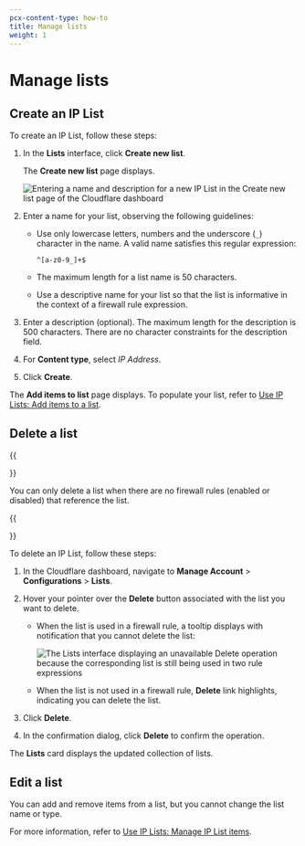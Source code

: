 ```yaml
---
pcx-content-type: how-to
title: Manage lists
weight: 1
---
```


# Manage lists

## Create an IP List

To create an IP List, follow these steps:

1. In the **Lists** interface, click **Create new list**.

    The **Create new list** page displays.

    ![Entering a name and description for a new IP List in the Create new list page of the Cloudflare dashboard](/firewall/static/lists-create-new.png)

1. Enter a name for your list, observing the following guidelines:

    - Use only lowercase letters, numbers and the underscore (`_`) character in the name. A valid name satisfies this regular expression:

          ^[a-z0-9_]+$

    - The maximum length for a list name is 50 characters.

    - Use a descriptive name for your list so that the list is informative in the context of a firewall rule expression.

2.  Enter a description (optional). The maximum length for the description is 500 characters. There are no character constraints for the description field.

3. For **Content type**, select _IP Address_.

4.  Click **Create**.

The **Add items to list** page displays. To populate your list, refer to [Use IP Lists: Add items to a list](/firewall/cf-dashboard/rules-lists/manage-items/#add-items-to-a-list).

## Delete a list

{{<Aside type="note" header="Note">}}

You can only delete a list when there are no firewall rules (enabled or disabled) that reference the list.

{{</Aside>}}

To delete an IP List, follow these steps:

1. In the Cloudflare dashboard, navigate to **Manage Account** > **Configurations** > **Lists**.

1. Hover your pointer over the **Delete** button associated with the list you want to delete.

    - When the list is used in a firewall rule, a tooltip displays with notification that you cannot delete the list:

      ![The Lists interface displaying an unavailable Delete operation because the corresponding list is still being used in two rule expressions](/firewall/static/lists-cannot-delete.png)

    - When the list is not used in a firewall rule, **Delete** link highlights, indicating you can delete the list.

1. Click **Delete**.

1. In the confirmation dialog, click **Delete** to confirm the operation.

The **Lists** card displays the updated collection of lists.

## Edit a list

You can add and remove items from a list, but you cannot change the list name or type.

For more information, refer to [Use IP Lists: Manage IP List items](/firewall/cf-dashboard/rules-lists/manage-items/).
